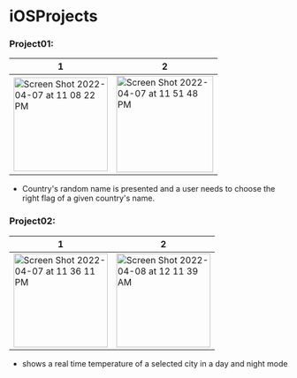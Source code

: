 # iOSProjects

### Project01:

1         |  2
-------------------------|-------------------------
<img width="170" alt="Screen Shot 2022-04-07 at 11 08 22 PM" src="https://user-images.githubusercontent.com/58271101/162262891-21d63975-c4fe-4129-bb8b-1816f28796d2.png">   | <img width="175" alt="Screen Shot 2022-04-07 at 11 51 48 PM" src="https://user-images.githubusercontent.com/58271101/162265944-ff94fd04-eb58-47f9-a3d4-47a06dfd87b5.png">

* Country's random name is presented and a user needs to choose the right flag of a given country's name.

### Project02:

1         |  2
-------------------------|-------------------------
<img width="170" alt="Screen Shot 2022-04-07 at 11 36 11 PM" src="https://user-images.githubusercontent.com/58271101/162263383-01d88455-e3e6-4257-bfae-816958e3a91d.png"> | <img width="170" alt="Screen Shot 2022-04-08 at 12 11 39 AM" src="https://user-images.githubusercontent.com/58271101/162269151-94239faf-9215-413b-9852-7ea0d92da666.png">

* shows a real time temperature of a selected city in a day and night mode
